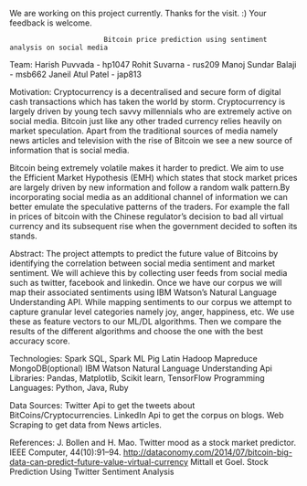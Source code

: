 

We are working on this project currently.
Thanks for the visit. :)
Your feedback is welcome.

                           Bitcoin price prediction using sentiment analysis on social media

Team:
Harish Puvvada - hp1047 
Rohit  Suvarna   - rus209 
Manoj Sundar Balaji  - msb662 
Janeil Atul Patel  -  jap813 

Motivation:
Cryptocurrency is a decentralised and secure form of digital cash transactions which has taken the 
world by storm. Cryptocurrency is largely driven by young tech savvy millennials who are extremely active on social media. Bitcoin just like any other traded currency relies heavily on market speculation. Apart from the traditional sources of media namely news articles and television with the rise of Bitcoin we see a new source of information that is social media. 

Bitcoin being extremely volatile makes it harder to predict. We aim to use the Efficient Market Hypothesis (EMH) which states that stock market prices are largely driven by new information and follow a random walk pattern.By incorporating social media as  an additional channel of information we can better emulate the speculative patterns of the traders. For example the fall in prices of bitcoin with the Chinese regulator’s decision to bad all virtual currency and its subsequent rise when the government decided to soften its stands.


Abstract: 
The project attempts to predict the future value of Bitcoins by identifying the correlation between social media sentiment and market sentiment. We will achieve this by collecting user feeds from social media such as twitter, facebook and linkedin. Once we have our corpus we will map their associated sentiments using IBM Watson’s Natural Language Understanding API. While mapping sentiments to our corpus we attempt to capture granular level categories namely joy, anger, happiness, etc. We use these as feature vectors to our ML/DL algorithms. Then we compare the results of the different algorithms and choose the one with the best accuracy score.

Technologies:
Spark SQL, Spark ML
Pig Latin
Hadoop Mapreduce
MongoDB(optional)
IBM Watson Natural Language Understanding Api
Libraries: Pandas, Matplotlib, Scikit learn, TensorFlow 
Programming Languages: Python, Java, Ruby

Data Sources:
Twitter Api to get the tweets about BitCoins/Cryptocurrencies.
LinkedIn Api to get the corpus on blogs.
Web Scraping to get data from News articles.

References:
J. Bollen and H. Mao. Twitter mood as a stock market predictor. IEEE Computer, 44(10):91–94.
http://dataconomy.com/2014/07/bitcoin-big-data-can-predict-future-value-virtual-currency
Mittall et Goel. Stock Prediction Using Twitter Sentiment Analysis
